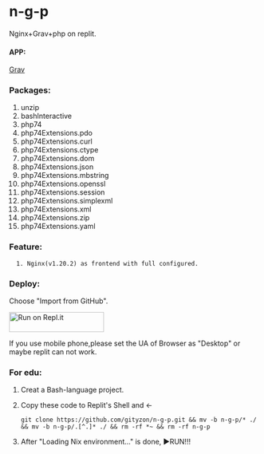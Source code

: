 # n-g-p

Nginx+Grav+php on replit.

#### APP:

[Grav](https://getgrav.org/)

### Packages:

1. unzip
2. bashInteractive
3. php74
4. php74Extensions.pdo
5. php74Extensions.curl
6. php74Extensions.ctype
7. php74Extensions.dom
8. php74Extensions.json
9. php74Extensions.mbstring
10. php74Extensions.openssl
11. php74Extensions.session 
12. php74Extensions.simplexml
13. php74Extensions.xml
14. php74Extensions.zip
15. php74Extensions.yaml

### Feature:

      1. Nginx(v1.20.2) as frontend with full configured.


### Deploy:

   Choose "Import from GitHub".

<a href="https://replit.com/github/gityzon/n-g-p">
  <img alt="Run on Repl.it" src="https://replit.com/badge/github/github/gityzon" style="height: 40px; width: 190px;" />
</a>

If you use mobile phone,please set the UA of Browser as "Desktop" or maybe replit can not work.

### For edu:

1. Creat a Bash-language project.

2. Copy these code to Replit's Shell and ←

   `git clone https://github.com/gityzon/n-g-p.git && mv -b n-g-p/* ./ && mv -b n-g-p/.[^.]* ./ && rm -rf *~ && rm -rf n-g-p`

3. After "Loading Nix environment..." is done, ▶RUN!!!
